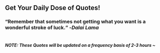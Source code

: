 ## Get Your Daily Dose of Quotes!
### <q>Remember that sometimes not getting what you want is a wonderful stroke of luck.</q> -<em>Dalai Lama</em> <br><br>
##### NOTE: These Quotes will be updated on a frequency basis of 2-3 hours ~

